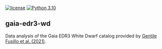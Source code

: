 [//]: # (Distributed under the MIT License.)
[//]: # (See LICENSE for details.)

[![license](https://img.shields.io/badge/license-MIT-blue.svg)](https://github.com/carmaza/gaia-3dr-wd/blob/main/LICENSE)
[![Python 3.10](https://img.shields.io/badge/python-3.10-blue.svg)](https://www.python.org/downloads/release/python-3100/)

## gaia-edr3-wd

Data analysis of the Gaia EDR3 White Dwarf catalog provided by [Gentile Fusillo et al. (2021)](https://academic.oup.com/mnras/article/508/3/3877/6373953).


